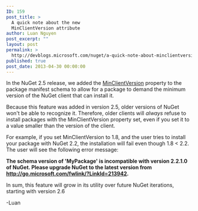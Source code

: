 ```yaml
---
ID: 159
post_title: >
  A quick note about the new
  MinClientVersion attribute
author: Luan Nguyen
post_excerpt: ""
layout: post
permalink: >
  http://devblogs.microsoft.com/nuget/a-quick-note-about-minclientversion-feature/
published: true
post_date: 2013-04-30 00:00:00
---
```

In the NuGet 2.5 release, we added the [MinClientVersion][1] property to the package manifest schema to allow for a package to demand the minimum version of the NuGet client that can install it.

Because this feature was added in version 2.5, older versions of NuGet won't be able to recognize it. Therefore, older clients will *always* refuse to install packages with the MinClientVersion property set, even if you set it to a value smaller than the version of the client.

For example, if you set MinClientVersion to 1.8, and the user tries to install your package with NuGet 2.2, the installation will fail even though 1.8 < 2.2. The user will see the following error message:

**The schema version of 'MyPackage' is incompatible with version 2.2.1.0 of NuGet. Please upgrade NuGet to the latest version from <http://go.microsoft.com/fwlink/?LinkId=213942>.**

In sum, this feature will grow in its utility over future NuGet iterations, starting with version 2.6

-Luan

 [1]: http://docs.nuget.org/docs/release-notes/nuget-2.5##Add_a_%27Minimum_NuGet_Version%27_property_to_packages